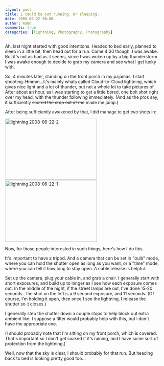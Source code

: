 ```yaml
---
layout: post
title: I could be out running. Or sleeping.
date: 2008-06-22 06:08
author: Rahn
comments: true
categories: [lightning, Photography, Photography]
---
```

Ah, last night started with good intentions. Headed to bed early, planned to sleep in a little bit, then head out for a run. Come 4:30 though, I was awake. But it's not as bad as it seems, since I was woken up by a big thunderstorm. I was awake enough to decide to grab my camera and see what I get lucky with.

So, 4 minutes later, standing on the front porch in my pajamas, I start shooting. Hmmm...it's mainly whats called Cloud-to-Cloud lightning, which gives nice light and a lot of thunder, but not a whole lot to take pictures of. After about an hour, as I was starting to get a little bored, one bolt shot right over my head, with the thunder following immediately. (And as the pros say, it sufficiently <span style="text-decoration: line-through;">scared the crap out of me</span> made me jump.)

After being sufficiently awakened by that, I did manage to get two shots in:

<a href="http://gonesomewhere.com/wp-content/uploads/2008/06/lightning-2008-06-22-2.jpg"><img class="alignnone size-medium wp-image-1328" alt="lightning 2008-06-22-2" src="http://gonesomewhere.com/wp-content/uploads/2008/06/lightning-2008-06-22-2-300x200.jpg" width="300" height="200" /></a> <a href="http://gonesomewhere.com/wp-content/uploads/2008/06/lightning-2008-06-22-1.jpg"><img class="alignnone size-medium wp-image-1327" alt="lightning 2008-06-22-1" src="http://gonesomewhere.com/wp-content/uploads/2008/06/lightning-2008-06-22-1-300x200.jpg" width="300" height="200" /></a>

Now, for those people interested in such things, here's how I do this.

It's important to have a tripod. And a camera that can be set in "bulb" mode, where you can hold the shutter open as long as you want, or a "time" mode, where you can tell it how long to stay open. A cable release is helpful.

Set up the camera, plug your cable in, and grab a chair. I generally start with short exposures, and build up to longer as I see how each exposure comes out. In the middle of the night, if the street lamps are out, I've done 15-20 seconds. The shot on the left is a 9 second exposure, and 11 seconds. (Of course, I'm holding it open, then once I see the lightning, I release the shutter so it closes.)

I generally step the shutter down a couple stops to help block out extra ambient like. I suppose a filter would probably help with this, but I don't have the appropriate one.

(I should probably note that I'm sitting on my front porch, which is covered. That's important so I don't get soaked if it's raining, and I have some sort of protection from the lightning.)

Well, now that the sky is clear, I should probably for that run. But heading back to bed is looking pretty good too...

